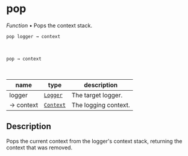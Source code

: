 # pop

_Function_ &bull; Pops the context stack.

<pre><code>pop logger &rarr; context</code></pre>
<br>
<pre><code>pop &rarr; context</code></pre>
<br>

| name | type | description |
|------|------|-------------|
|logger|[`Logger`][logger]|The target logger.|
|&rarr; context|[`Context`][context]|The logging context.|


## Description

Pops the current context from the logger&#x27;s context stack, returning the context that was removed.


[logger]: #
[context]: /reference//context